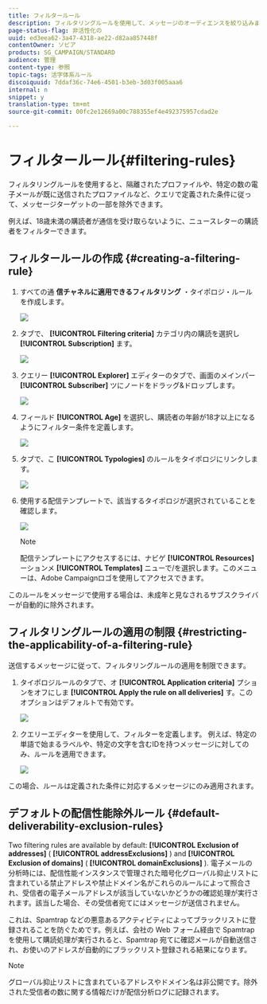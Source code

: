 ```yaml
---
title: フィルタールール
description: フィルタリングルールを使用して、メッセージのオーディエンスを絞り込みます。
page-status-flag: 非活性化の
uuid: ed3eea62-3a47-4318-ae22-d82aa857448f
contentOwner: ソビア
products: SG_CAMPAIGN/STANDARD
audience: 管理
content-type: 参照
topic-tags: 活字体系ルール
discoiquuid: 7ddaf36c-74e6-4501-b3eb-3d03f005aaa6
internal: n
snippet: y
translation-type: tm+mt
source-git-commit: 00fc2e12669a00c788355ef4e492375957cdad2e

---
```



# フィルタールール{#filtering-rules}

フィルタリングルールを使用すると、隔離されたプロファイルや、特定の数の電子メールが既に送信されたプロファイルなど、クエリで定義された条件に従って、メッセージターゲットの一部を除外できます。

例えば、18歳未満の購読者が通信を受け取らないように、ニュースレターの購読者をフィルターできます。

## フィルタールールの作成 {#creating-a-filtering-rule}

1. すべての通 **信チャネルに適用できるフィルタリング** ・タイポロジ・ルールを作成します。

   ![](assets/typology_create-rule.png)

1. タブで、 **[!UICONTROL Filtering criteria]** カテゴリ内の購読を選択し **[!UICONTROL Subscription]** ます。

   ![](assets/typology_create-rule-subscription.png)

1. クエリー **[!UICONTROL Explorer]** エディターのタブで、画面のメインパー **[!UICONTROL Subscriber]** ツにノードをドラッグ&amp;ドロップします。

   ![](assets/typology_create-rule-subscriber.png)

1. フィールド **[!UICONTROL Age]** を選択し、購読者の年齢が18才以上になるようにフィルター条件を定義します。

   ![](assets/typology_create-rule-age.png)

1. タブで、こ **[!UICONTROL Typologies]** のルールをタイポロジにリンクします。

   ![](assets/typology_create-rule-typology.png)

1. 使用する配信テンプレートで、該当するタイポロジが選択されていることを確認します。

   ![](assets/typology_template.png)

   >[!NOTE]
   >
   >配信テンプレートにアクセスするには、ナビゲ **[!UICONTROL Resources]** ーションメ **[!UICONTROL Templates]** ニューで/を選択します。このメニューは、Adobe Campaignロゴを使用してアクセスできます。

このルールをメッセージで使用する場合は、未成年と見なされるサブスクライバーが自動的に除外されます。

## フィルタリングルールの適用の制限 {#restricting-the-applicability-of-a-filtering-rule}

送信するメッセージに従って、フィルタリングルールの適用を制限できます。

1. タイポロジルールのタブで、オ **[!UICONTROL Application criteria]** プションをオフにしま **[!UICONTROL Apply the rule on all deliveries]** す。このオプションはデフォルトで有効です。

   ![](assets/typology_limit.png)

1. クエリーエディターを使用して、フィルターを定義します。 例えば、特定の単語で始まるラベルや、特定の文字を含むIDを持つメッセージに対してのみ、ルールを適用できます。

   ![](assets/typology_limit-rule.png)

この場合、ルールは定義された条件に対応するメッセージにのみ適用されます。

## デフォルトの配信性能除外ルール {#default-deliverability-exclusion-rules}

Two filtering rules are available by default: **[!UICONTROL Exclusion of addresses]** ( **[!UICONTROL addressExclusions]** ) and **[!UICONTROL Exclusion of domains]** ( **[!UICONTROL domainExclusions]** ). 電子メールの分析時には、配信性能インスタンスで管理された暗号化グローバル抑止リストに含まれている禁止アドレスや禁止ドメイン名がこれらのルールによって照合され、受信者の電子メールアドレスが該当していないかどうかの確認処理が実行されます。該当した場合、その受信者宛てにはメッセージが送信されません。

これは、Spamtrap などの悪意あるアクティビティによってブラックリストに登録されることを防ぐためです。例えば、会社の Web フォーム経由で Spamtrap を使用して購読処理が実行されると、Spamtrap 宛てに確認メールが自動送信され、お使いのアドレスが自動的にブラックリスト登録される結果になります。

>[!NOTE]
>
>グローバル抑止リストに含まれているアドレスやドメイン名は非公開です。除外された受信者の数に関する情報だけが配信分析ログに記録されます。

